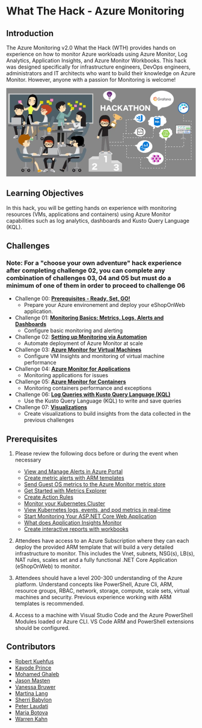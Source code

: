 # What The Hack - Azure Monitoring

## Introduction

The Azure Monitoring v2.0 What the Hack (WTH) provides hands on experience on how to monitor Azure workloads using Azure Monitor, Log Analytics, Application Insights, and Azure Monitor Workbooks. This hack was designed specifically for infrastructure engineers, DevOps engineers, administrators and IT architects who want to build their knowledge on Azure Monitor. However, anyone with a passion for Monitoring is welcome!  

![Hack Intro](./Images/header.png) 

## Learning Objectives

In this hack, you will be getting hands on experience with monitoring resources (VMs, applications and containers) using Azure Monitor capabilities such as log analytics, dashboards and Kusto Query Language (KQL).

## Challenges

### Note: For a "choose your own adventure" hack experience after completing challenge 02, you can complete any combination of challenges 03, 04 and 05 but must do a minimum of one of them in order to proceed to challenge 06

- Challenge 00: **[Prerequisites - Ready, Set, GO!](Student/Challenge-00.md)**
	 - Prepare your Azure environement and deploy your eShopOnWeb application.
- Challenge 01: **[Monitoring Basics: Metrics, Logs, Alerts and Dashboards](Student/Challenge-01.md)**
	 - Configure basic monitoring and alerting
- Challenge 02: **[Setting up Monitoring via Automation](Student/Challenge-02.md)**
	 - Automate deployment of Azure Monitor at scale
- Challenge 03: **[Azure Monitor for Virtual Machines](Student/Challenge-03.md)**
	 - Configure VM Insights and monitoring of virtual machine performance
- Challenge 04: **[Azure Monitor for Applications](Student/Challenge-04.md)**
	 - Monitoring applications for issues
- Challenge 05: **[Azure Monitor for Containers](Student/Challenge-05.md)**
	 - Monitoring containers performance and exceptions
- Challenge 06: **[Log Queries with Kusto Query Language (KQL)](Student/Challenge-06.md)**
	 - Use the Kusto Query Language (KQL) to write and save queries
- Challenge 07: **[Visualizations](Student/Challenge-07.md)**
	 - Create visualizations to build insights from the data collected in the previous challenges

## Prerequisites

1. Please review the following docs before or during the event when necessary

    - [View and Manage Alerts in Azure Portal](https://docs.microsoft.com/en-us/azure/azure-monitor/platform/alerts-metric#view-and-manage-with-azure-portal)
    - [Create metric alerts with ARM templates](https://docs.microsoft.com/en-us/azure/azure-monitor/platform/alerts-metric-create-templates)
    - [Send Guest OS metrics to the Azure Monitor metric store](https://docs.microsoft.com/en-us/azure/azure-monitor/platform/collect-custom-metrics-guestos-resource-manager-vm)
    - [Get Started with Metrics Explorer](https://docs.microsoft.com/en-us/azure/azure-monitor/platform/metrics-getting-started)
    - [Create Action Rules](https://docs.microsoft.com/en-us/azure/azure-monitor/platform/alerts-action-rules)
    - [Monitor your Kubernetes Cluster](https://docs.microsoft.com/en-us/azure/azure-monitor/insights/container-insights-analyze)
    - [View Kubernetes logs, events, and pod metrics in real-time](https://docs.microsoft.com/en-us/azure/azure-monitor/insights/container-insights-livedata-overview)
    - [Start Monitoring Your ASP.NET Core Web Application](https://docs.microsoft.com/en-us/azure/azure-monitor/learn/dotnetcore-quick-start)
    - [What does Application Insights Monitor](https://docs.microsoft.com/en-us/azure/azure-monitor/app/app-insights-overview#what-does-application-insights-monitor)
    - [Create interactive reports with workbooks](https://docs.microsoft.com/en-us/azure/azure-monitor/app/usage-workbooks)

2. Attendees have access to an Azure Subscription where they can each deploy the provided ARM template that will build a very detailed infrastructure to monitor.  This includes the Vnet, subnets, NSG(s), LB(s), NAT rules, scales set and a fully functional .NET Core Application (eShopOnWeb) to monitor.
3. Attendees should have a level 200-300 understanding of the Azure platform.  Understand concepts like PowerShell, Azure Cli, ARM, resource groups, RBAC, network, storage, compute, scale sets, virtual machines and security.  Previous experience working with ARM templates is recommended.
4. Access to a machine with Visual Studio Code and the Azure PowerShell Modules loaded or Azure CLI. VS Code ARM and PowerShell extensions should be configured.

## Contributors

- [Robert Kuehfus](https://github.com/rkuehfus)
- [Kayode Prince](kayodeprinceMS)
- [Mohamed Ghaleb](https://github.com/msghaleb)
- [Jason Masten](https://github.com/jamasten)
- [Vanessa Bruwer](https://github.com/vanessabruwer)
- [Martina Lang](https://github.com/martinalang)
- [Sherri Babylon](https://github.com/shbabylo)
- [Peter Laudati](https://github.com/jrzyshr)
- [Maria Botova](https://github.com/MariaBTV)
- [Warren Kahn](https://github.com/WKahnZA)

